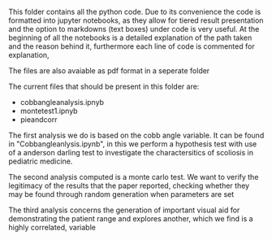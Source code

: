 This folder contains all the python code. Due to its convenience the code is formatted into jupyter notebooks, as they allow for tiered result presentation and the option to markdowns (text boxes) under code is very useful.
At the beginning of all the notebooks is a detailed explanation of the path taken and the reason behind it, furthermore each line of code is commented for explanation,

The files are also avaiable as pdf format in a seperate folder

The current files that should be present in this folder are:
- cobbangleanalysis.ipnyb
- montetest1.ipnyb
- pieandcorr

The first analysis we do is based on the cobb angle variable. It can be found in "Cobbangleanlysis.ipynb", in this we perform a hypothesis test with use of a anderson darling test to investigate the charactersitics of scoliosis in pediatric medicine.

The second analysis computed is a monte carlo test. We want to verify the legitimacy of the results that the paper reported, checking whether they may be found through random generation when parameters are set

The third analysis concerns the generation of important visual aid for demonstrating the patient range and explores another, which we find is a highly correlated, variable
